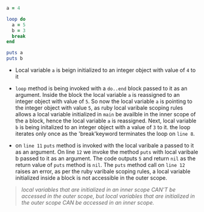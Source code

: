 
```ruby
a = 4

loop do
  a = 5
  b = 3
  break
end

puts a
puts b
```

- Local variable `a` is beign initialized to an integer object 
with value of `4` to it

- `loop` method is being invoked with a `do..end` block passed to it as an argument. Inside the block the local variable `a` is reassigned to an integer object with value of `5`. So now the local variable `a` is pointing to the integer object with value `5`, as ruby local varibale scoping rules allows a local variable initialized in `main` be availble in the inner scope of the a block, hence the local variable `a` is reassigned. Next, local variable `b` is being initalized to an integer object with a value of `3` to it.
the loop iterates only once as the 'break'keyword terminates the loop on `line 8`. 

- on `line 11` `puts` method is invoked with the local varibale a passed to it as an argument. On line `12` we invoke the method `puts` with local varibale b passed to it as an argument.
The code outputs `5` and return `nil` as the return value of `puts` method is `nil`. The `puts` method call on `line 12` raises an error, as per the ruby varibale scoping rules, a local variable initialized inside a block is not accessible in the outer scope.

> *local variables that are initialized in an inner scope CAN’T be accessed in the outer scope, but local variables that are initialized in the outer scope CAN be accessed in an inner scope.*